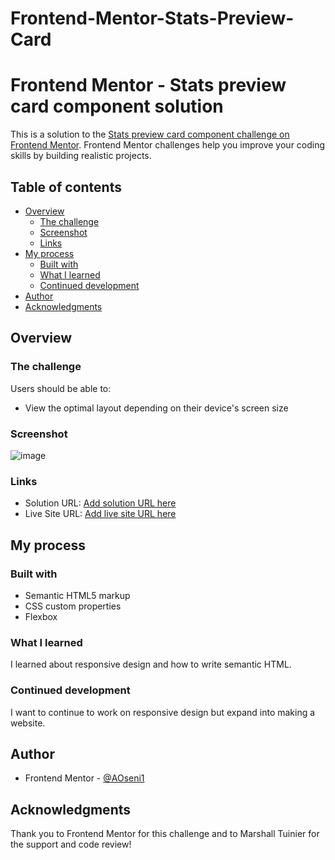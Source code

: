 # Frontend-Mentor-Stats-Preview-Card
# Frontend Mentor - Stats preview card component solution

This is a solution to the [Stats preview card component challenge on Frontend Mentor](https://www.frontendmentor.io/challenges/stats-preview-card-component-8JqbgoU62). Frontend Mentor challenges help you improve your coding skills by building realistic projects. 

## Table of contents

- [Overview](#overview)
  - [The challenge](#the-challenge)
  - [Screenshot](#screenshot)
  - [Links](#links)
- [My process](#my-process)
  - [Built with](#built-with)
  - [What I learned](#what-i-learned)
  - [Continued development](#continued-development)
- [Author](#author)
- [Acknowledgments](#acknowledgments)

## Overview

### The challenge

Users should be able to:

- View the optimal layout depending on their device's screen size

### Screenshot

![image](https://user-images.githubusercontent.com/68489713/179362834-6da10afe-d5b1-4bcb-8881-a007ee6ac422.png)

### Links

- Solution URL: [Add solution URL here](https://www.frontendmentor.io/solutions/stats-preview-card-using-html-and-css-flexbox-rmCpBv5Bpx)
- Live Site URL: [Add live site URL here](https://aoseni1.github.io/Frontend-Mentor-Stats-Preview-Card/)

## My process

### Built with

- Semantic HTML5 markup
- CSS custom properties
- Flexbox

### What I learned

I learned about responsive design and how to write semantic HTML. 

### Continued development

I want to continue to work on responsive design but expand into making a website. 


## Author

- Frontend Mentor - [@AOseni1](https://www.frontendmentor.io/profile/AOseni1)


## Acknowledgments

Thank you to Frontend Mentor for this challenge and to Marshall Tuinier for the support and code review!
